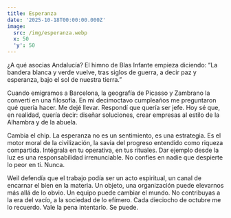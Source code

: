 ```yaml
---
title: Esperanza
date: '2025-10-18T00:00:00.000Z'
image:
  src: /img/esperanza.webp
  x: 50
  'y': 50
---
```

¿A qué asocias Andalucía? El himno de Blas Infante empieza diciendo: “La bandera blanca y verde vuelve, tras siglos de guerra, a decir paz y esperanza, bajo el sol de nuestra tierra.”

Cuando emigramos a Barcelona, la geografía de Picasso y Zambrano la convertí en una filosofía. En mi decimoctavo cumpleaños me preguntaron qué quería hacer. Me dejé llevar. Respondí que quería ser jefe. Hoy sé que, en realidad, quería decir: diseñar soluciones, crear empresas al estilo de la Alhambra y de la abuela.

Cambia el chip. La esperanza no es un sentimiento, es una estrategia. Es el motor moral de la civilización, la savia del progreso entendido como riqueza compartida. Intégrala en tu operativa, en tus rituales. Dar ejemplo desde la luz es una responsabilidad irrenunciable. No confíes en nadie que despierte lo peor en ti. Nunca.

Weil defendía que el trabajo podía ser un acto espiritual, un canal de encarnar el bien en la materia. Un objeto, una organización puede elevarnos más allá de lo obvio. Un equipo puede cambiar el mundo. No contribuyas a la era del vacío, a la sociedad de lo efímero. Cada dieciocho de octubre me lo recuerdo. Vale la pena intentarlo. Se puede.
